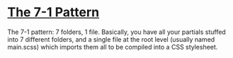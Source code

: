 # [The 7-1 Pattern](https://sass-guidelin.es/#the-7-1-pattern)

The 7-1 pattern: 7 folders, 1 file. Basically, you have all your partials stuffed into 7 different folders, and a single file at the root level (usually named main.scss) which imports them all to be compiled into a CSS stylesheet.
